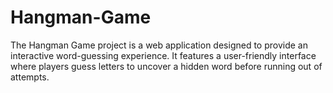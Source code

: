 # Hangman-Game
The Hangman Game project is a web application designed to provide an interactive word-guessing experience. It features a user-friendly interface where players guess letters to uncover a hidden word before running out of attempts.
